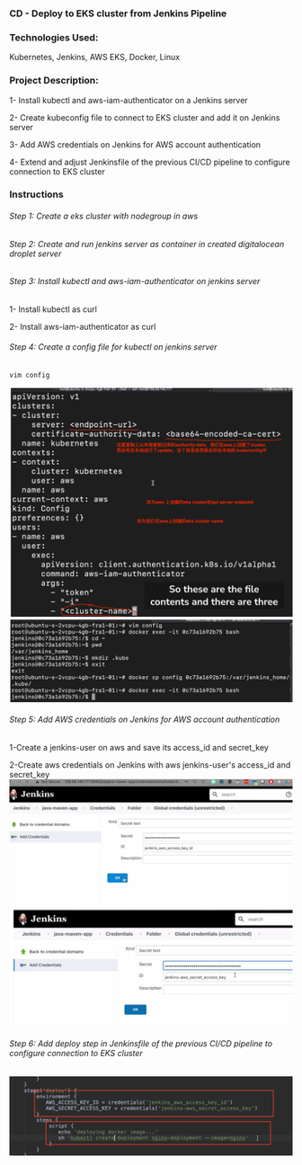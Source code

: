 ### CD - Deploy to EKS cluster from Jenkins Pipeline

### Technologies Used:

Kubernetes, Jenkins, AWS EKS, Docker, Linux

### Project Description:

1- Install kubectl and aws-iam-authenticator on a Jenkins server

2- Create kubeconfig file to connect to EKS cluster and add it on Jenkins server

3- Add AWS credentials on Jenkins for AWS account authentication

4- Extend and adjust Jenkinsfile of the previous CI/CD pipeline to configure connection to EKS cluster

### Instructions

###### Step 1: Create a eks cluster with nodegroup in aws

###### Step 2: Create and run jenkins server as container in created digitalocean droplet server

###### Step 3: Install kubectl and aws-iam-authenticator on jenkins server

1- Install kubectl as curl

2- Install aws-iam-authenticator as curl

###### Step 4: Create a config file for kubectl on jenkins server

```
vim config
```

![image](./images/Screenshot%202023-03-13%20at%208.20.43%20pm.png)
![image](./images/Screenshot%202023-03-13%20at%208.39.33%20pm.png)

###### Step 5: Add AWS credentials on Jenkins for AWS account authentication

1-Create a jenkins-user on aws and save its access_id and secret_key

2-Create aws credentials on Jenkins with aws jenkins-user's access_id and secret_key
![image](./images/Screenshot%202023-03-13%20at%209.24.53%20pm.png)
![image](./images/Screenshot%202023-03-13%20at%209.25.26%20pm.png)

###### Step 6: Add deploy step in Jenkinsfile of the previous CI/CD pipeline to configure connection to EKS cluster

![image](./images/Screenshot%202023-03-13%20at%2011.26.58%20pm.png)
